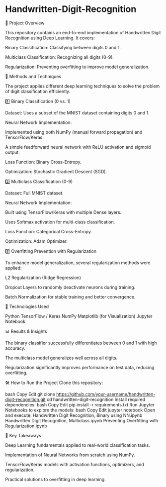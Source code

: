 # Handwritten-Digit-Recognition

📌 Project Overview

This repository contains an end-to-end implementation of Handwritten Digit Recognition using Deep Learning. It covers:

Binary Classification: Classifying between digits 0 and 1.

Multiclass Classification: Recognizing all digits (0-9).

Regularization: Preventing overfitting to improve model generalization.

🚀 Methods and Techniques

The project applies different deep learning techniques to solve the problem of digit classification efficiently.

1️⃣ Binary Classification (0 vs. 1)

Dataset: Uses a subset of the MNIST dataset containing digits 0 and 1.

Neural Network Implementation:

Implemented using both NumPy (manual forward propagation) and TensorFlow/Keras.

A simple feedforward neural network with ReLU activation and sigmoid output.

Loss Function: Binary Cross-Entropy.

Optimization: Stochastic Gradient Descent (SGD).

2️⃣ Multiclass Classification (0-9)

Dataset: Full MNIST dataset.

Neural Network Implementation:

Built using TensorFlow/Keras with multiple Dense layers.

Uses Softmax activation for multi-class classification.

Loss Function: Categorical Cross-Entropy.

Optimization: Adam Optimizer.

3️⃣ Overfitting Prevention with Regularization

To enhance model generalization, several regularization methods were applied:

L2 Regularization (Ridge Regression)

Dropout Layers to randomly deactivate neurons during training.

Batch Normalization for stable training and better convergence.

🔧 Technologies Used

Python
TensorFlow / Keras
NumPy
Matplotlib (for Visualization)
Jupyter Notebook

📊 Results & Insights

The binary classifier successfully differentiates between 0 and 1 with high accuracy.

The multiclass model generalizes well across all digits.

Regularization significantly improves performance on test data, reducing overfitting.

🛠 How to Run the Project
Clone this repository:

bash
Copy
Edit
git clone https://github.com/your-username/handwritten-digit-recognition.git
cd handwritten-digit-recognition
Install required dependencies:
bash
Copy
Edit
pip install -r requirements.txt
Run Jupyter Notebooks to explore the models:
bash
Copy
Edit
jupyter notebook
Open and execute:
Handwritten Digit Recognition, Binary using NN.ipynb
Handwritten Digit Recognition, Multiclass.ipynb
Preventing Overfitting with Regularization.ipynb

📌 Key Takeaways

Deep Learning fundamentals applied to real-world classification tasks.

Implementation of Neural Networks from scratch using NumPy.

TensorFlow/Keras models with activation functions, optimizers, and regularization.

Practical solutions to overfitting in deep learning.

